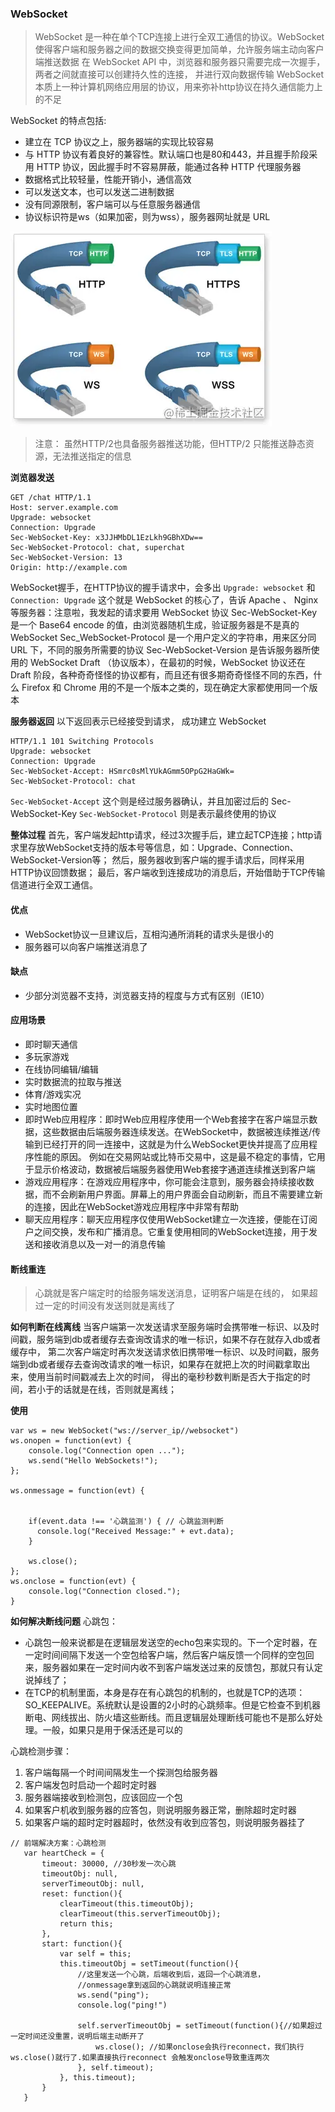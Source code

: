 ### WebSocket
> WebSocket 是一种在单个TCP连接上进行全双工通信的协议。WebSocket 使得客户端和服务器之间的数据交换变得更加简单，允许服务端主动向客户端推送数据
> 在 WebSocket API 中，浏览器和服务器只需要完成一次握手，两者之间就直接可以创建持久性的连接， 并进行双向数据传输
> WebSocket本质上一种计算机网络应用层的协议，用来弥补http协议在持久通信能力上的不足

WebSocket 的特点包括:
* 建立在 TCP 协议之上，服务器端的实现比较容易
* 与 HTTP 协议有着良好的兼容性。默认端口也是80和443，并且握手阶段采用 HTTP 协议，因此握手时不容易屏蔽，能通过各种 HTTP 代理服务器
* 数据格式比较轻量，性能开销小，通信高效
* 可以发送文本，也可以发送二进制数据
* 没有同源限制，客户端可以与任意服务器通信
* 协议标识符是ws（如果加密，则为wss），服务器网址就是 URL

![webSocket协议](../../static/js/webSocket协议.awebp)

> 注意： 虽然HTTP/2也具备服务器推送功能，但HTTP/2 只能推送静态资源，无法推送指定的信息

**浏览器发送**
```
GET /chat HTTP/1.1
Host: server.example.com
Upgrade: websocket
Connection: Upgrade
Sec-WebSocket-Key: x3JJHMbDL1EzLkh9GBhXDw==
Sec-WebSocket-Protocol: chat, superchat
Sec-WebSocket-Version: 13
Origin: http://example.com
```
WebSocket握手，在HTTP协议的握手请求中，会多出 `Upgrade: websocket` 和 `Connection: Upgrade` 
这个就是 WebSocket 的核心了，告诉 Apache 、 Nginx 等服务器：注意啦，我发起的请求要用 WebSocket 协议
Sec-WebSocket-Key 是一个 Base64 encode 的值，由浏览器随机生成，验证服务器是不是真的WebSocket
Sec_WebSocket-Protocol 是一个用户定义的字符串，用来区分同 URL 下，不同的服务所需要的协议
Sec-WebSocket-Version 是告诉服务器所使用的 WebSocket Draft （协议版本），在最初的时候，WebSocket 协议还在 Draft 阶段，各种奇奇怪怪的协议都有，而且还有很多期奇奇怪怪不同的东西，什么 Firefox 和 Chrome 用的不是一个版本之类的，现在确定大家都使用同一个版本

**服务器返回**
以下返回表示已经接受到请求， 成功建立 WebSocket 
```
HTTP/1.1 101 Switching Protocols
Upgrade: websocket
Connection: Upgrade
Sec-WebSocket-Accept: HSmrc0sMlYUkAGmm5OPpG2HaGWk=
Sec-WebSocket-Protocol: chat
```
`Sec-WebSocket-Accept`  这个则是经过服务器确认，并且加密过后的 Sec-WebSocket-Key
`Sec-WebSocket-Protocol`  则是表示最终使用的协议

**整体过程**
首先，客户端发起http请求，经过3次握手后，建立起TCP连接；http请求里存放WebSocket支持的版本号等信息，如：Upgrade、Connection、WebSocket-Version等；
然后，服务器收到客户端的握手请求后，同样采用HTTP协议回馈数据；
最后，客户端收到连接成功的消息后，开始借助于TCP传输信道进行全双工通信。

#### 优点
* WebSocket协议一旦建议后，互相沟通所消耗的请求头是很小的
* 服务器可以向客户端推送消息了

#### 缺点
* 少部分浏览器不支持，浏览器支持的程度与方式有区别（IE10）


#### 应用场景
* 即时聊天通信
* 多玩家游戏
* 在线协同编辑/编辑
* 实时数据流的拉取与推送
* 体育/游戏实况
* 实时地图位置
* 即时Web应用程序：即时Web应用程序使用一个Web套接字在客户端显示数据，这些数据由后端服务器连续发送。在WebSocket中，数据被连续推送/传输到已经打开的同一连接中，这就是为什么WebSocket更快并提高了应用程序性能的原因。 例如在交易网站或比特币交易中，这是最不稳定的事情，它用于显示价格波动，数据被后端服务器使用Web套接字通道连续推送到客户端
* 游戏应用程序：在游戏应用程序中，你可能会注意到，服务器会持续接收数据，而不会刷新用户界面。屏幕上的用户界面会自动刷新，而且不需要建立新的连接，因此在WebSocket游戏应用程序中非常有帮助
* 聊天应用程序：聊天应用程序仅使用WebSocket建立一次连接，便能在订阅户之间交换，发布和广播消息。它重复使用相同的WebSocket连接，用于发送和接收消息以及一对一的消息传输

#### 断线重连
> 心跳就是客户端定时的给服务端发送消息，证明客户端是在线的， 如果超过一定的时间没有发送则就是离线了

**如何判断在线离线**
当客户端第一次发送请求至服务端时会携带唯一标识、以及时间戳，服务端到db或者缓存去查询改请求的唯一标识，如果不存在就存入db或者缓存中，
第二次客户端定时再次发送请求依旧携带唯一标识、以及时间戳，服务端到db或者缓存去查询改请求的唯一标识，如果存在就把上次的时间戳拿取出来，使用当前时间戳减去上次的时间，
得出的毫秒秒数判断是否大于指定的时间，若小于的话就是在线，否则就是离线；

**使用**
```
var ws = new WebSocket("ws://server_ip//websocket")
ws.onopen = function(evt) {
    console.log("Connection open ...");
    ws.send("Hello WebSockets!");
};
    
ws.onmessage = function(evt) {
    
    
    if(event.data !== '心跳监测') { // 心跳监测判断
      console.log("Received Message:" + evt.data);
    }

    ws.close();
};
ws.onclose = function(evt) {
    console.log("Connection closed.");
}
```
**如何解决断线问题**
心跳包：
* 心跳包一般来说都是在逻辑层发送空的echo包来实现的。下一个定时器，在一定时间间隔下发送一个空包给客户端，然后客户端反馈一个同样的空包回来，服务器如果在一定时间内收不到客户端发送过来的反馈包，那就只有认定说掉线了；
* 在TCP的机制里面，本身是存在有心跳包的机制的，也就是TCP的选项：SO_KEEPALIVE。系统默认是设置的2小时的心跳频率。但是它检查不到机器断电、网线拔出、防火墙这些断线。而且逻辑层处理断线可能也不是那么好处理。一般，如果只是用于保活还是可以的

心跳检测步骤：
1. 客户端每隔一个时间间隔发生一个探测包给服务器
2. 客户端发包时启动一个超时定时器
3. 服务器端接收到检测包，应该回应一个包
4. 如果客户机收到服务器的应答包，则说明服务器正常，删除超时定时器
5. 如果客户端的超时定时器超时，依然没有收到应答包，则说明服务器挂了

```
// 前端解决方案：心跳检测
   var heartCheck = {
       timeout: 30000, //30秒发一次心跳
       timeoutObj: null,
       serverTimeoutObj: null,
       reset: function(){
           clearTimeout(this.timeoutObj);
           clearTimeout(this.serverTimeoutObj);
           return this;
       },
       start: function(){
           var self = this;
           this.timeoutObj = setTimeout(function(){
               //这里发送一个心跳，后端收到后，返回一个心跳消息，
               //onmessage拿到返回的心跳就说明连接正常
               ws.send("ping");
               console.log("ping!")

               self.serverTimeoutObj = setTimeout(function(){//如果超过一定时间还没重置，说明后端主动断开了
                   ws.close(); //如果onclose会执行reconnect，我们执行ws.close()就行了.如果直接执行reconnect 会触发onclose导致重连两次
               }, self.timeout);
           }, this.timeout);
       }
   }
```